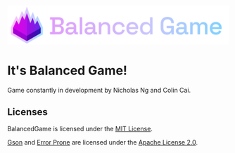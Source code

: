 ![The Balanced Game logo and title](assets/banner.png)

# It's Balanced Game!

Game constantly in development by Nicholas Ng and Colin Cai.

## Licenses
BalancedGame is licensed under the [MIT License](./LICENSE).

[Gson](https://github.com/google/gson) and [Error Prone](https://github.com/google/error-prone) are licensed under the [Apache License 2.0](java/com/google/APACHE_LICENSE).